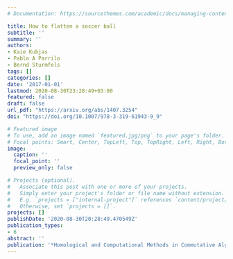 ```yaml
---
# Documentation: https://sourcethemes.com/academic/docs/managing-content/

title: How to flatten a soccer ball
subtitle: ''
summary: ''
authors:
- Kaie Kubjas
- Pablo A Parrilo
- Bernd Sturmfels
tags: []
categories: []
date: '2017-01-01'
lastmod: 2020-08-30T23:28:49+03:00
featured: false
draft: false
url_pdf: "https://arxiv.org/abs/1407.3254"
doi: "https://doi.org/10.1007/978-3-319-61943-9_9"

# Featured image
# To use, add an image named `featured.jpg/png` to your page's folder.
# Focal points: Smart, Center, TopLeft, Top, TopRight, Left, Right, BottomLeft, Bottom, BottomRight.
image:
  caption: ''
  focal_point: ''
  preview_only: false

# Projects (optional).
#   Associate this post with one or more of your projects.
#   Simply enter your project's folder or file name without extension.
#   E.g. `projects = ["internal-project"]` references `content/project/deep-learning/index.md`.
#   Otherwise, set `projects = []`.
projects: []
publishDate: '2020-08-30T20:28:49.470549Z'
publication_types:
- 6
abstract: ''
publication: '*Homological and Computational Methods in Commutative Algebra,* editors A. Conca, J. Gubeladze and T. Römer, Springer INdAM series, volume 20, pages 141-162'
---
```

